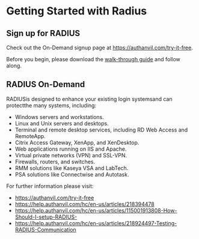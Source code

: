 [title]: # (Getting Started)
[tags]: # (introduction)
[priority]: # (1)
# Getting Started with Radius

## Sign up for RADIUS

Check out the On-Demand signup page at https://authanvil.com/try-it-free.

Before you begin, please download the [walk-through guide](https://authanvil.com/support/set-up-guide) and follow along.

## RADIUS On-Demand

RADIUSis designed to enhance your existing login systemsand can protectthe many systems, including:

   * Windows servers and workstations.
   * Linux and Unix servers and desktops.
   * Terminal and remote desktop services, including RD Web Access and RemoteApp.
   * Citrix Access Gateway, XenApp, and XenDesktop.
   * Web applications running on IIS and Apache.
   * Virtual private networks (VPN) and SSL-VPN.
   * Firewalls, routers, and switches.
   * RMM solutions like Kaseya VSA and LabTech.
   * PSA solutions like Connectwise and Autotask.

For further information please visit:
   * https://authanvil.com/try-it-free
   * https://help.authanvil.com/hc/en-us/articles/218394478
   * https://help.authanvil.com/hc/en-us/articles/115001913808-How-Should-I-setup-RADIUS-
   * https://help.authanvil.com/hc/en-us/articles/218924497-Testing-RADIUS-Communication